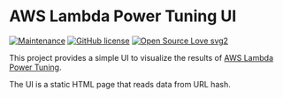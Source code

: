 # AWS Lambda Power Tuning UI
[![Maintenance](https://img.shields.io/badge/Maintained%3F-yes-green.svg)](https://GitHub.com/matteo-ronchetti/aws-lambda-power-tuning-ui/graphs/commit-activity)
[![GitHub license](https://img.shields.io/github/license/matteo-ronchetti/aws-lambda-power-tuning-ui.svg)](https://github.com/matteo-ronchetti/aws-lambda-power-tuning-ui/blob/master/LICENSE)
[![Open Source Love svg2](https://badges.frapsoft.com/os/v2/open-source.svg?v=103)](https://github.com/ellerbrock/open-source-badges/)

This project provides a simple UI to visualize the results of [AWS Lambda Power Tuning](https://github.com/alexcasalboni/aws-lambda-power-tuning).

The UI is a static HTML page that reads data from URL hash.
